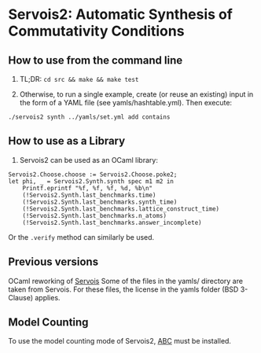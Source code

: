 # Servois2: Automatic Synthesis of Commutativity Conditions

## How to use from the command line

1. TL;DR: `cd src && make && make test`

1. Otherwise, to run a single example, create (or reuse an existing) input in the form of a YAML file (see yamls/hashtable.yml). Then execute:

``
./servois2 synth ../yamls/set.yml add contains
``

## How to use as a Library

1. Servois2 can be used as an OCaml library:

```
Servois2.Choose.choose := Servois2.Choose.poke2;
let phi, _ = Servois2.Synth.synth spec m1 m2 in
    Printf.eprintf "%f, %f, %f, %d, %b\n" 
	(!Servois2.Synth.last_benchmarks.time)
	(!Servois2.Synth.last_benchmarks.synth_time)
	(!Servois2.Synth.last_benchmarks.lattice_construct_time)
	(!Servois2.Synth.last_benchmarks.n_atoms)
	(!Servois2.Synth.last_benchmarks.answer_incomplete)
```

Or the `.verify` method can similarly be used.

## Previous versions

OCaml reworking of [Servois](https://github.com/kbansal/servois)
Some of the files in the yamls/ directory are taken from Servois.
For these files, the license in the yamls folder (BSD 3-Clause) applies.

## Model Counting
To use the model counting mode of Servois2, [ABC](https://github.com/vlab-cs-ucsb/ABC) must be installed.
